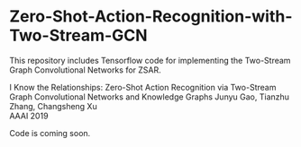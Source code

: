# Zero-Shot-Action-Recognition-with-Two-Stream-GCN
This repository includes Tensorflow code for implementing the Two-Stream Graph Convolutional Networks for ZSAR.

I Know the Relationships: Zero-Shot Action Recognition via Two-Stream Graph Convolutional Networks and Knowledge Graphs
Junyu Gao, Tianzhu Zhang, Changsheng Xu    
AAAI 2019

Code is coming soon.

